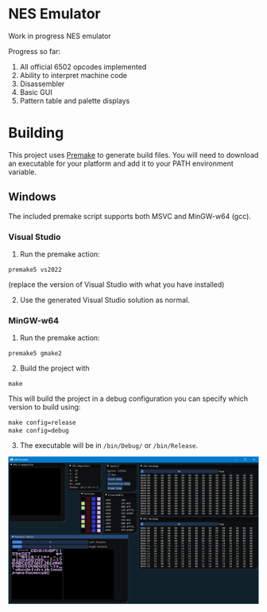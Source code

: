 # NES Emulator

Work in progress NES emulator

Progress so far:

1. All official 6502 opcodes implemented
2. Ability to interpret machine code
3. Disassembler
4. Basic GUI
5. Pattern table and palette displays

# Building
This project uses [Premake](https://premake.github.io/download) to generate build files. You will need to download an executable for your platform and add it to your PATH environment variable.

## Windows
The included premake script supports both MSVC and MinGW-w64 (gcc).

### Visual Studio
1. Run the premake action:
```
premake5 vs2022
```
(replace the version of Visual Studio with what you have installed)

2. Use the generated Visual Studio solution as normal.

### MinGW-w64
1. Run the premake action:
```
premake5 gmake2
```
2. Build the project with
```
make
```
This will build the project in a debug configuration you can specify which version to build using:
```
make config=release
make config=debug
```
3. The executable will be in `/bin/Debug/` or `/bin/Release`.

![screenshot](Screenshots/2023-09-11.png)
